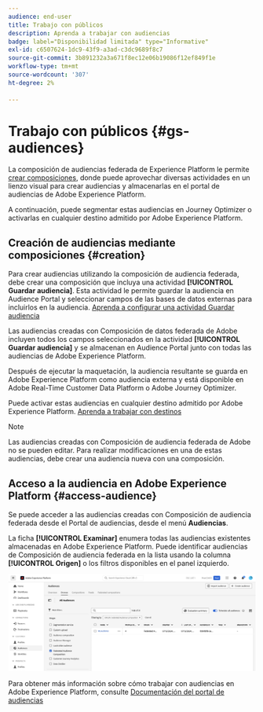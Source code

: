 ```yaml
---
audience: end-user
title: Trabajo con públicos
description: Aprenda a trabajar con audiencias
badge: label="Disponibilidad limitada" type="Informative"
exl-id: c6507624-1dc9-43f9-a3ad-c3dc9689f8c7
source-git-commit: 3b891232a3a671f8ec12e06b19086f12ef849f1e
workflow-type: tm+mt
source-wordcount: '307'
ht-degree: 2%

---
```


# Trabajo con públicos {#gs-audiences}

La composición de audiencias federada de Experience Platform le permite [crear composiciones](../compositions/gs-compositions.md), donde puede aprovechar diversas actividades en un lienzo visual para crear audiencias y almacenarlas en el portal de audiencias de Adobe Experience Platform.

A continuación, puede segmentar estas audiencias en Journey Optimizer o activarlas en cualquier destino admitido por Adobe Experience Platform.

## Creación de audiencias mediante composiciones {#creation}

Para crear audiencias utilizando la composición de audiencia federada, debe crear una composición que incluya una actividad **[!UICONTROL Guardar audiencia]**. Esta actividad le permite guardar la audiencia en Audience Portal y seleccionar campos de las bases de datos externas para incluirlos en la audiencia. [Aprenda a configurar una actividad Guardar audiencia](../compositions/activities/save-audience.md)

Las audiencias creadas con Composición de datos federada de Adobe incluyen todos los campos seleccionados en la actividad **[!UICONTROL Guardar audiencia]** y se almacenan en Audience Portal junto con todas las audiencias de Adobe Experience Platform.

Después de ejecutar la maquetación, la audiencia resultante se guarda en Adobe Experience Platform como audiencia externa y está disponible en Adobe Real-Time Customer Data Platform o Adobe Journey Optimizer.

Puede activar estas audiencias en cualquier destino admitido por Adobe Experience Platform. [Aprenda a trabajar con destinos](https://experienceleague.adobe.com/en/docs/experience-platform/destinations/home)

>[!NOTE]
>
>Las audiencias creadas con Composición de audiencia federada de Adobe no se pueden editar. Para realizar modificaciones en una de estas audiencias, debe crear una audiencia nueva con una composición.

## Acceso a la audiencia en Adobe Experience Platform {#access-audience}

Se puede acceder a las audiencias creadas con Composición de audiencia federada desde el Portal de audiencias, desde el menú **Audiencias**.

La ficha **[!UICONTROL Examinar]** enumera todas las audiencias existentes almacenadas en Adobe Experience Platform. Puede identificar audiencias de Composición de audiencia federada en la lista usando la columna **[!UICONTROL Origen]** o los filtros disponibles en el panel izquierdo.

![](assets/audiences-list.png)

Para obtener más información sobre cómo trabajar con audiencias en Adobe Experience Platform, consulte [Documentación del portal de audiencias](https://experienceleague.adobe.com/en/docs/experience-platform/segmentation/ui/audience-portal)

<!-- add link to this donc once published: https://jira.corp.adobe.com/browse/PLAT-198674-->